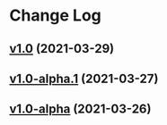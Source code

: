 # Change Log

## [v1.0](https://github.com/thewizardplusplus/go-exercises-worker/tree/v1.0) (2021-03-29)

## [v1.0-alpha.1](https://github.com/thewizardplusplus/go-exercises-worker/tree/v1.0-alpha.1) (2021-03-27)

## [v1.0-alpha](https://github.com/thewizardplusplus/go-exercises-worker/tree/v1.0-alpha) (2021-03-26)
